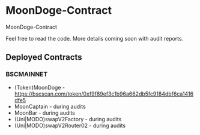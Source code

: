 # MoonDoge-Contract
MoonDoge-Contract


Feel free to read the code. More details coming soon with audit reports.

## Deployed Contracts

### BSCMAINNET

- (Token)MoonDoge - https://bscscan.com/token/0xf9f89ef3c1b96a662db5fc9184dbf6ca1416dfe5
- MoonCaptain - during audits
- MoonBar - during audits
- (Uni|MODO)swapV2Factory - during audits
- (Uni|MODO)swapV2Router02 - during audits
